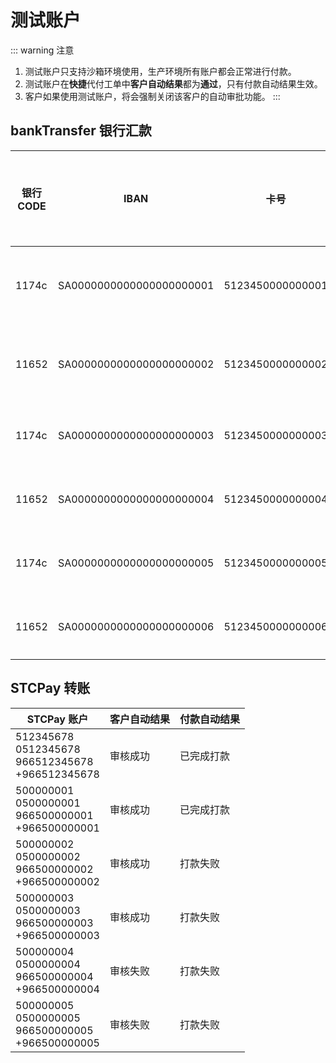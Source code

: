 # 测试账户

::: warning 注意
1. 测试账户只支持沙箱环境使用，生产环境所有账户都会正常进行付款。
2. 测试账户在**快捷**代付工单中**客户自动结果**都为**通过**，只有付款自动结果生效。
3. 客户如果使用测试账户，将会强制关闭该客户的自动审批功能。
:::

## bankTransfer 银行汇款

| 银行 CODE | IBAN                     | 卡号             | 客户自动结果 | 付款自动结果 |
| --------- | ------------------------ | ---------------- | ------------ | ------------ |
| 1174c     | SA0000000000000000000001 | 5123450000000001 | 审核成功     | 已完成打款   |
| 11652     | SA0000000000000000000002 | 5123450000000002 | 审核成功     | 已完成打款   |
| 1174c     | SA0000000000000000000003 | 5123450000000003 | 审核成功     | 打款失败     |
| 11652     | SA0000000000000000000004 | 5123450000000004 | 审核成功     | 打款失败     |
| 1174c     | SA0000000000000000000005 | 5123450000000005 | 审核失败     | 打款失败     |
| 11652     | SA0000000000000000000006 | 5123450000000006 | 审核失败     | 打款失败     |

## STCPay 转账

| STCPay 账户                                              | 客户自动结果 | 付款自动结果 |
| -------------------------------------------------------- | ------------ | ------------ |
| 512345678<br>0512345678<br>966512345678<br>+966512345678 | 审核成功     | 已完成打款   |
| 500000001<br>0500000001<br>966500000001<br>+966500000001 | 审核成功     | 已完成打款   |
| 500000002<br>0500000002<br>966500000002<br>+966500000002 | 审核成功     | 打款失败     |
| 500000003<br>0500000003<br>966500000003<br>+966500000003 | 审核成功     | 打款失败     |
| 500000004<br>0500000004<br>966500000004<br>+966500000004 | 审核失败     | 打款失败     |
| 500000005<br>0500000005<br>966500000005<br>+966500000005 | 审核失败     | 打款失败     |